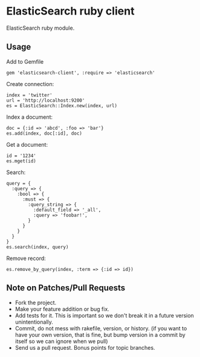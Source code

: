 # ElasticSearch ruby client

ElasticSearch ruby module.

## Usage

Add to Gemfile

    gem 'elasticsearch-client', :require => 'elasticsearch'

Create connection:

    index = 'twitter'
    url = 'http://localhost:9200'
    es = ElasticSearch::Index.new(index, url)

Index a document:

    doc = {:id => 'abcd', :foo => 'bar'}
    es.add(index, doc[:id], doc)

Get a document:

    id = '1234'
    es.mget(id)

Search:

    query = {
      :query => {
        :bool => {
          :must => {
            :query_string => {
              :default_field => '_all',
              :query => 'foobar!',
            }
          }
        }
      }
    }
    es.search(index, query)

Remove record:

    es.remove_by_query(index, :term => {:id => id})

## Note on Patches/Pull Requests

* Fork the project.
* Make your feature addition or bug fix.
* Add tests for it. This is important so we don't break it in a future version unintentionally.
* Commit, do not mess with rakefile, version, or history. (if you want to have your own version, that is fine, but bump version in a commit by itself so we can ignore when we pull)
* Send us a pull request. Bonus points for topic branches.